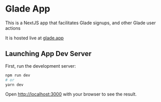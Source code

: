 # Glade App

This is a NextJS app that facilitates Glade signups, and other Glade user actions

It is hosted live at [glade.app](https://glade.app)

## Launching App Dev Server

First, run the development server:

```bash
npm run dev
# or
yarn dev
```

Open [http://localhost:3000](http://localhost:3000) with your browser to see the result.
